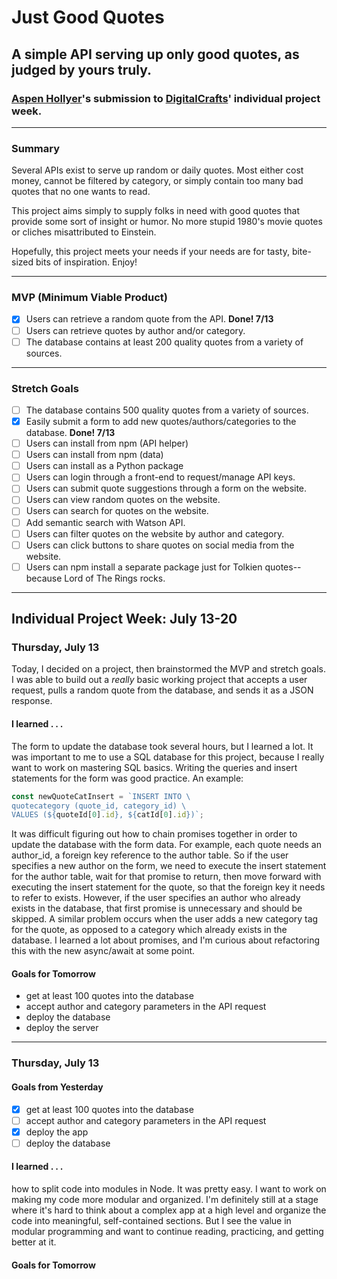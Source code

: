 # Just Good Quotes
## A simple API serving up only good quotes, as judged by yours truly.

### [Aspen Hollyer](http://www.aspenhollyer.com)'s submission to [DigitalCrafts](http://www.DigitalCrafts.com)' individual project week.
------

### Summary

Several APIs exist to serve up random or daily quotes. Most either cost money, cannot be filtered by category, or simply contain too many bad quotes that no one wants to read.

This project aims simply to supply folks in need with good quotes that provide some sort of insight or humor. No more stupid 1980's movie quotes or cliches misattributed to Einstein.

Hopefully, this project meets your needs if your needs are for tasty, bite-sized bits of inspiration. Enjoy!

-----

### MVP (Minimum Viable Product)

- [x] Users can retrieve a random quote from the API. **Done! 7/13**
- [ ] Users can retrieve quotes by author and/or category.
- [ ] The database contains at least 200 quality quotes from a variety of sources.

-----

### Stretch Goals
- [ ] The database contains 500 quality quotes from a variety of sources.
- [x] Easily submit a form to add new quotes/authors/categories to the database. **Done! 7/13**
- [ ] Users can install from npm (API helper)
- [ ] Users can install from npm (data)
- [ ] Users can install as a Python package
- [ ] Users can login through a front-end to request/manage API keys.
- [ ] Users can submit quote suggestions through a form on the website.
- [ ] Users can view random quotes on the website.
- [ ] Users can search for quotes on the website.
- [ ] Add semantic search with Watson API.
- [ ] Users can filter quotes on the website by author and category.
- [ ] Users can click buttons to share quotes on social media from the website.
- [ ] Users can npm install a separate package just for Tolkien quotes--because Lord of The Rings rocks.

-----

## Individual Project Week: July 13-20

### Thursday, July 13
Today, I decided on a project, then brainstormed the MVP and stretch goals. I was able to build out a *really* basic working project that accepts a user request, pulls a random quote from the database, and sends it as a JSON response.

#### I learned . . .
The form to update the database took several hours, but I learned a lot. It was important to me to use a SQL database for this project, because I really want to work on mastering SQL basics. Writing the queries and insert statements for the form was good practice. An example:

```javascript
const newQuoteCatInsert = `INSERT INTO \
quotecategory (quote_id, category_id) \
VALUES (${quoteId[0].id}, ${catId[0].id})`;
```

It was difficult figuring out how to chain promises together in order to update the database with the form data. For example, each quote needs an author_id, a foreign key reference to the author table. So if the user specifies a new author on the form, we need to execute the insert statement for the author table, wait for that promise to return, then move forward with executing the insert statement for the quote, so that the foreign key it needs to refer to exists. However, if the user specifies an author who already exists in the database, that first promise is unnecessary and should be skipped. A similar problem occurs when the user adds a new category tag for the quote, as opposed to a category which already exists in the database. I learned a lot about promises, and I'm curious about refactoring this with the new async/await at some point.

#### Goals for Tomorrow
- get at least 100 quotes into the database
- accept author and category parameters in the API request
- deploy the database
- deploy the server

--------

### Thursday, July 13


#### Goals from Yesterday
- [x] get at least 100 quotes into the database
- [ ] accept author and category parameters in the API request
- [x] deploy the app
- [ ] deploy the database

#### I learned . . .
how to split code into modules in Node. It was pretty easy. I want to work on making my code more modular and organized. I'm definitely still at a stage where it's hard to think about a complex app at a high level and organize the code into meaningful, self-contained sections. But I see the value in modular programming and want to continue reading, practicing, and getting better at it.

#### Goals for Tomorrow
